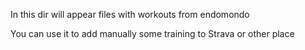 In this dir will appear files with workouts from endomondo

You can use it to add manually some training to Strava or other place
